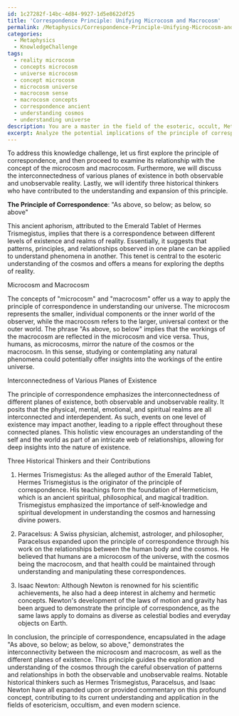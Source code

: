 ```yaml
---
id: 1c27282f-14bc-4d84-9927-1d5e8622df25
title: 'Correspondence Principle: Unifying Microcosm and Macrocosm'
permalink: /Metaphysics/Correspondence-Principle-Unifying-Microcosm-and-Macrocosm/
categories:
  - Metaphysics
  - KnowledgeChallenge
tags:
  - reality microcosm
  - concepts microcosm
  - universe microcosm
  - concept microcosm
  - microcosm universe
  - macrocosm sense
  - macrocosm concepts
  - correspondence ancient
  - understanding cosmos
  - understanding universe
description: You are a master in the field of the esoteric, occult, Metaphysics and Education. You are a writer of tests, challenges, textbooks and deep knowledge on Metaphysics for initiates and students to gain deep insights and understanding from. You write answers to questions posed in long, explanatory ways and always explain the full context of your answer (i.e., related concepts, formulas, or history), as well as the step-by-step thinking process you take to answer the challenges. Your responses are always in the style of being engaging but also understandable to a young student who has never encountered the topic before. Summarize the key themes, ideas, and conclusions at the end.
excerpt: Analyze the potential implications of the principle of correspondence, "As above, so below; as below, so above," in relation to the concept of the microcosm and macrocosm, discussing how this principle reflects the interconnectedness of the various planes of existence in both observable and unobservable reality. Additionally, identify at least three noteworthy historical thinkers who have expanded upon or commented on this principle.
---
```

To address this knowledge challenge, let us first explore the principle of correspondence, and then proceed to examine its relationship with the concept of the microcosm and macrocosm. Furthermore, we will discuss the interconnectedness of various planes of existence in both observable and unobservable reality. Lastly, we will identify three historical thinkers who have contributed to the understanding and expansion of this principle.

**The Principle of Correspondence**: "As above, so below; as below, so above"

This ancient aphorism, attributed to the Emerald Tablet of Hermes Trismegistus, implies that there is a correspondence between different levels of existence and realms of reality. Essentially, it suggests that patterns, principles, and relationships observed in one plane can be applied to understand phenomena in another. This tenet is central to the esoteric understanding of the cosmos and offers a means for exploring the depths of reality.

Microcosm and Macrocosm

The concepts of "microcosm" and "macrocosm" offer us a way to apply the principle of correspondence in understanding our universe. The microcosm represents the smaller, individual components or the inner world of the observer, while the macrocosm refers to the larger, universal context or the outer world. The phrase "As above, so below" implies that the workings of the macrocosm are reflected in the microcosm and vice versa. Thus, humans, as microcosms, mirror the nature of the cosmos or the macrocosm. In this sense, studying or contemplating any natural phenomena could potentially offer insights into the workings of the entire universe.

Interconnectedness of Various Planes of Existence

The principle of correspondence emphasizes the interconnectedness of different planes of existence, both observable and unobservable reality. It posits that the physical, mental, emotional, and spiritual realms are all interconnected and interdependent. As such, events on one level of existence may impact another, leading to a ripple effect throughout these connected planes. This holistic view encourages an understanding of the self and the world as part of an intricate web of relationships, allowing for deep insights into the nature of existence.

Three Historical Thinkers and their Contributions

1. Hermes Trismegistus: As the alleged author of the Emerald Tablet, Hermes Trismegistus is the originator of the principle of correspondence. His teachings form the foundation of Hermeticism, which is an ancient spiritual, philosophical, and magical tradition. Trismegistus emphasized the importance of self-knowledge and spiritual development in understanding the cosmos and harnessing divine powers.

2. Paracelsus: A Swiss physician, alchemist, astrologer, and philosopher, Paracelsus expanded upon the principle of correspondence through his work on the relationships between the human body and the cosmos. He believed that humans are a microcosm of the universe, with the cosmos being the macrocosm, and that health could be maintained through understanding and manipulating these correspondences.

3. Isaac Newton: Although Newton is renowned for his scientific achievements, he also had a deep interest in alchemy and hermetic concepts. Newton's development of the laws of motion and gravity has been argued to demonstrate the principle of correspondence, as the same laws apply to domains as diverse as celestial bodies and everyday objects on Earth.

In conclusion, the principle of correspondence, encapsulated in the adage "As above, so below; as below, so above," demonstrates the interconnectivity between the microcosm and macrocosm, as well as the different planes of existence. This principle guides the exploration and understanding of the cosmos through the careful observation of patterns and relationships in both the observable and unobservable realms. Notable historical thinkers such as Hermes Trismegistus, Paracelsus, and Isaac Newton have all expanded upon or provided commentary on this profound concept, contributing to its current understanding and application in the fields of esotericism, occultism, and even modern science.
